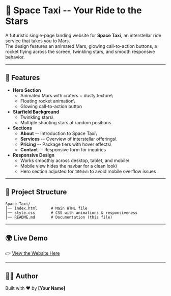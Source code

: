 # 🚖 Space Taxi -- Your Ride to the Stars

A futuristic single-page landing website for **Space Taxi**, an
interstellar ride service that takes you to Mars.\
The design features an animated Mars, glowing call-to-action buttons, a
rocket flying across the screen, twinkling stars, and smooth responsive
behavior.

------------------------------------------------------------------------

## 🌌 Features

-   **Hero Section**
    -   Animated Mars with craters + dusty texture\
    -   Floating rocket animation\
    -   Glowing call-to-action button
-   **Starfield Background**
    -   Twinkling stars\
    -   Multiple shooting stars at random positions
-   **Sections**
    -   **About** -- Introduction to Space Taxi\
    -   **Services** -- Overview of interstellar offerings\
    -   **Pricing** -- Package tiers with hover effects\
    -   **Contact** -- Responsive form for inquiries
-   **Responsive Design**
    -   Works smoothly across desktop, tablet, and mobile\
    -   Mobile view hides the navbar for a clean look\
    -   Hero section adjusted for `100dvh` to avoid mobile overflow
        issues

------------------------------------------------------------------------

## 📂 Project Structure

    Space-Taxi/
    │── index.html      # Main HTML file  
    │── style.css       # CSS with animations & responsiveness  
    │── README.md       # Documentation (this file)  

------------------------------------------------------------------------

## 🌍 Live Demo

👉 [View the Website Here](https://your-live-demo-link.com)

------------------------------------------------------------------------

## 👨‍💻 Author

Built with ❤️ by **\[Your Name\]**
